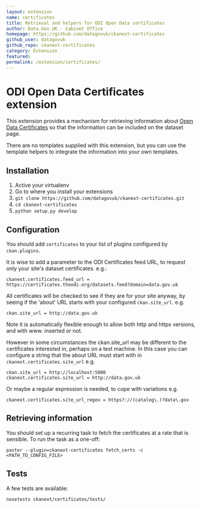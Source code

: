```yaml
---
layout: extension
name: certificates
title: Retrieval and helpers for ODI Open Data certificates
author: Data.Gov.UK - Cabinet Office
homepage: https://github.com/datagovuk/ckanext-certificates
github_user: datagovuk
github_repo: ckanext-certificates
category: Extension
featured: 
permalink: /extension/certificates/
---
```



ODI Open Data Certificates extension
====================================

This extension provides a mechanism for retrieving information about [Open Data Certificates](https://certificates.theodi.org/) so that the information can be included on the dataset page.

There are no templates supplied with this extension, but you can use the template helpers to integrate the information into your own templates.

Installation
------------

1.  Active your virtualenv
2.  Go to where you install your extensions
3.  `git clone https://github.com/datagovuk/ckanext-certificates.git`
4.  `cd ckanext-certificates`
5.  `python setup.py develop`

Configuration
-------------

You should add `certificates` to your list of plugins configured by `ckan.plugins`.

It is wise to add a parameter to the ODI Certificates feed URL, to request only your site's dataset certificates. e.g.:

    ckanext.certificates.feed_url = https://certificates.theodi.org/datasets.feed?domain=data.gov.uk

All certificates will be checked to see if they are for your site anyway, by seeing if the 'about' URL starts with your configured `ckan.site_url`. e.g.

    ckan.site_url = http://data.gov.uk

Note it is automatically flexible enough to allow both http and https versions, and with www. inserted or not.

However in some circumstances the ckan.site\_url may be different to the certificates interested in, perhaps on a test machine. In this case you can configure a string that the about URL must start with in `ckanext.certificates.site_url` e.g.

    ckan.site_url = http://localhost:5000
    ckanext.certificates.site_url = http://data.gov.uk

Or maybe a regular expression is needed, to cope with variations e.g.

    ckanext.certificates.site_url_regex = https?://(catalog\.)?data\.gov

Retrieving information
----------------------

You should set up a recurring task to fetch the certificates at a rate that is sensible. To run the task as a one-off:

    paster --plugin=ckanext-certificates fetch_certs -c <PATH_TO_CONFIG_FILE>

Tests
-----

A few tests are available:

    nosetests ckanext/certificates/tests/

